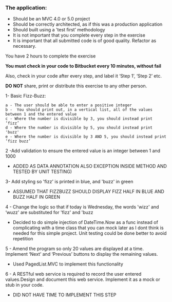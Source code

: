 ### The application:
* Should be an MVC 4.0 or 5.0 project
* Should be correctly architected, as if this was a production application
* Should built using a 'test first’ methodology
* It is not important that you complete every step in the exercise
* It is important that all submitted code is of good quality. Refactor as necessary.
 
You have 2 hours to complete the exercise
 
**You must check in your code to Bitbucket every 10 minutes, without fail**
 
Also, check in your code after every step, and label it ‘Step 1’, ‘Step 2’ etc.
 
**DO NOT** share, print or distribute this exercise to any other person.

1- Basic Fizz-Buzz:

	a - The user should be able to enter a positive integer
	b -  You should print out, in a vertical list, all of the values between 1 and the entered value
	c - Where the number is divisible by 3, you should instead print ‘fizz’
	d - Where the number is divisible by 5, you should instead print 'buzz'
	e - Where the number is divisible by 3 AND 5, you should instead print ‘fizz buzz’

2 -Add validation to ensure the entered value is an integer between 1 and 1000 

* ADDED AS DATA ANNOTATION ALSO EXCEPTION INSIDE METHOD AND TESTED BY UNIT TESTING)

3- Add styling so 'fizz' is printed in blue, and 'buzz' in green

* ASSUMED THAT FIZZBUZZ SHOULD DISPLAY FIZZ HALF IN BLUE AND BUZZ HALF IN GREEN

4 - Change the logic so that if today is Wednesday, the words 'wizz' and ‘wuzz' are substituted for 'fizz' and 'buzz 

* Decided to do simple injection of DateTime.Now as a func instead of complicating with a time class that you can mock later as I dont think is needed for this simple project. Unit testing could be done better to avoid repetition

5 - Amend the program so only 20 values are displayed at a time. Implement ‘Next’ and ‘Previous’ buttons to display the remaining values.

* Used PagedList.MVC to implement this functionality

6 - A RESTful web service is required  to record the user entered values.Design and document this web service. Implement it as a mock or stub in your code. 

* DID NOT HAVE TIME TO IMPLEMENT THIS STEP